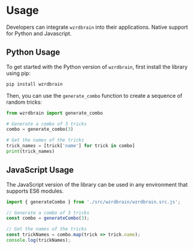 # Usage

Developers can integrate `wzrdbrain` into their applications. Native support for Python and Javascript.

## Python Usage

To get started with the Python version of `wzrdbrain`, first install the library using pip:

```bash
pip install wzrdbrain
```

Then, you can use the `generate_combo` function to create a sequence of random tricks:

```python
from wzrdbrain import generate_combo

# Generate a combo of 3 tricks
combo = generate_combo(3)

# Get the names of the tricks
trick_names = [trick['name'] for trick in combo]
print(trick_names)
```

## JavaScript Usage

The JavaScript version of the library can be used in any environment that supports ES6 modules.

```javascript
import { generateCombo } from './src/wzrdbrain/wzrdbrain.src.js';

// Generate a combo of 3 tricks
const combo = generateCombo(3);

// Get the names of the tricks
const trickNames = combo.map(trick => trick.name);
console.log(trickNames);
```